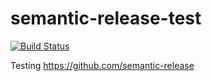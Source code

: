 # semantic-release-test

[![Build Status](https://dev.azure.com/william-ellis/semantic-release-test/_apis/build/status%2Fwilliam-ellis.semantic-release-test?branchName=main)](https://dev.azure.com/william-ellis/semantic-release-test/_build/latest?definitionId=4&branchName=main)

Testing <https://github.com/semantic-release>
